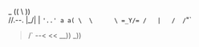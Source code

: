  _ 
((
 \\
  ))       
 //.--.     |\_/|
|      `'..' a a(
 \  \      \ =_Y/=
 /   |   /  /`"`
 > /` --< <<
 \__))   \_))
